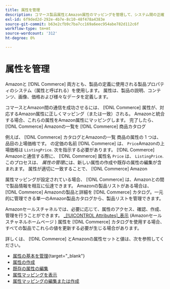 ```yaml
---
title: 属性を管理
description: コマース製品属性とAmazon属性のマッピングを管理して、システム間の正確な製品情報を確保できます。
exl-id: 6f9ded2d-292e-4b7e-8c10-48f478a4383e
source-git-commit: b63e2cfb9c7ba7cc169a6eec954abe782d112c6f
workflow-type: tm+mt
source-wordcount: '312'
ht-degree: 0%

---
```


# 属性を管理

Amazonと [!DNL Commerce] 両方とも、製品の定義に使用される製品プロパティのシステム（属性と呼ばれる）を使用します。 属性は、製品の説明、コンテンツ、画像、価格および様々なデータを定義します。

コマースとAmazon間の通信を成功させるには、 [!DNL Commerce] 属性が、対応するAmazon属性に正しくマッピング（または一致）される。 Amazonと統合する場合、これらの属性をAmazon属性にマッピングします。 完了したら、 [!DNL Commerce] Amazonの一覧を [!DNL Commerce] 商品カタログ

例えば、 [!DNL Commerce] カタログとAmazonの一覧 商品の属性の 1 つは、品目の上場価格です。 の定価の名前 [!DNL Commerce] は、 `Price`Amazonの上場価格は `ListingPrice`. 次を指示する必要があります。 [!DNL Commerce] Amazonと通信する際に、 [!DNL Commerce] 属性名 `Price` は、 `ListingPrice`. このプロセスは、 _属性の管理_&#x200B;には、新しい属性の作成や既存の属性の編集が含まれます。 属性が適切に一致することで、 [!DNL Commerce] Amazon

属性マッピングが設定されている場合、 [!DNL Commerce] は、Amazonとの間で製品情報を相互に伝達できます。 Amazonの製品リストがある場合は、 [!DNL Commerce] Amazonの製品と詳細を [!DNL Commerce] カタログ。一元的に管理できる単一のAmazon製品カタログから、製品リストを管理できます。

Amazonセールスチャネルでは、必要に応じて、属性のアクセス、確認、作成、管理を行うことができます。 [_[!UICONTROL Attributes]_表示](./attributes-view.md) (Amazonセールスチャネルホームページ ) 属性を [!DNL Commerce] カタログを使用する場合、すべての製品でこれらの値を更新する必要が生じる場合があります。

詳しくは、 [!DNL Commerce] とAmazonの属性セットと値は、次を参照してください。

- [属性の基本を管理](https://docs.magento.com/user-guide/catalog/product-attributes.html){target="_blank"}
- [属性の作成](./creating-attributes.md#create-an-attribute)
- [既存の属性の編集](./creating-attributes.md#edit-an-attribute)
- [属性マッピングを表示](./amazon-matching-attributes-values.md)
- [属性マッピングの編集または作成](./amazon-manually-update-incomplete-listing.md)
